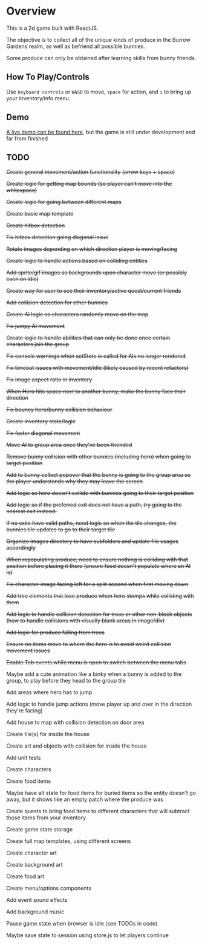 # Overview

This is a 2d game built with ReactJS.

The objective is to collect all of the unique kinds of produce in the Burrow Gardens realm, as well as befriend all possible bunnies.

Some produce can only be obtained after learning skills from bunny friends.

## How To Play/Controls

Use `keyboard controls` or `WASD` to move, `space` for action, and `i` to bring up your inventory/info menu.

## Demo

[A live demo can be found here](https://xveganxxxedgex.github.io/burrow_gardens/), but the game is still under development and far from finished

## TODO

~~Create general movement/action functionality (arrow keys + space)~~

~~Create logic for getting map bounds (so player can't move into the whitespace)~~

~~Create logic for going between different maps~~

~~Create basic map template~~

~~Create hitbox detection~~

~~Fix hitbox detection going diagonal issue~~

~~Rotate images depending on which direction player is moving/facing~~

~~Create logic to handle actions based on colliding entities~~

~~Add sprite/gif images as backgrounds upon character move (or possibly even on idle)~~

~~Create way for user to see their inventory/active quest/current friends~~

~~Add collision detection for other bunnies~~

~~Create AI logic so characters randomly move on the map~~

~~Fix jumpy AI movement~~

~~Create logic to handle abilities that can only be done once certain characters join the group~~

~~Fix console warnings when setState is called for AIs no longer rendered~~

~~Fix timeout issues with movement/idle (likely caused by recent refactors)~~

~~Fix image aspect ratio in inventory~~

~~When Hero hits space next to another bunny, make the bunny face their direction~~

~~Fix bouncy hero/bunny collision behaviour~~

~~Create inventory state/logic~~

~~Fix faster diagonal movement~~

~~Move AI to group area once they've been friended~~

~~Remove bunny collision with other bunnies (including hero) when going to target position~~

~~Add to bunny collect popover that the bunny is going to the group area so the player understands why they may leave the screen~~

~~Add logic so hero doesn't collide with bunnies going to their target position~~

~~Add logic so if the preferred exit does not have a path, try going to the nearest exit instead.~~

~~If no exits have valid paths, need logic so when the tile changes, the bunnies tile updates to go to their target tile~~

~~Organize images directory to have subfolders and update file usages accordingly~~

~~When repopulating produce, need to ensure nothing is colliding with that position before placing it there (ensure food doesn't populate where an AI is)~~

~~Fix character image facing left for a split second when first moving down~~

~~Add tree elements that lose produce when hero stomps while colliding with them~~

~~Add logic to handle collision detection for trees or other non-block objects (how to handle collisions with visually blank areas in image/div)~~

~~Add logic for produce falling from trees~~

~~Ensure no items move to where the hero is to avoid weird collision movement issues~~

~~Enable Tab events while menu is open to switch between the menu tabs~~

Maybe add a cute animation like a binky when a bunny is added to the group, to play before they head to the group tile

Add areas where hero has to jump

Add logic to handle jump actions (move player up and over in the direction they're facing)

Add house to map with collision detection on door area

Create tile(s) for inside the house

Create art and objects with collision for inside the house

Add unit tests

Create characters

Create food items

Maybe have alt state for food items for buried items so the entity doesn't go away, but it shows like an empty patch where the produce was

Create quests to bring food items to different characters that will subtract those items from your inventory

Create game state storage

Create full map templates, using different screens

Create character art

Create background art

Create food art

Create menu/options components

Add event sound effects

Add background music

Pause game state when browser is idle (see TODOs in code)

Maybe save state to session using store.js to let players continue
